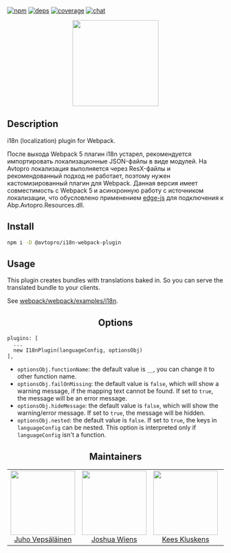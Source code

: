 [![npm][npm]][npm-url]
[![deps][deps]][deps-url]
[![coverage][cover]][cover-url]
[![chat][chat]][chat-url]

<div align="center">
 <a href="https://github.com/webpack/webpack">
    <img width="200" height="200" vspace="" hspace="25"
      src="https://cdn.rawgit.com/webpack/media/e7485eb2/logo/icon.svg">
  </a>
</div>

## Description

i18n (localization) plugin for Webpack.

После выхода Webpack 5 плагин i18n устарел, рекомендуется импортировать локализационные JSON-файлы в виде модулей. На Avtopro локализация выполняется через ResX-файлы и рекомендованный подход не работает, поэтому нужен кастомизированный плагин для Webpack. Данная версия имеет совместимость с Webpack 5 и асинхронную работу с источником локализации, что обусловлено применением [edge-js](https://www.npmjs.com/package/edge-js) для подключения к Abp.Avtopro.Resources.dll.

## Install

```bash
npm i -D @avtopro/i18n-webpack-plugin
```

## Usage

This plugin creates bundles with translations baked in. So you can serve the translated bundle to your clients.

See [webpack/webpack/examples/i18n](https://github.com/webpack/webpack/tree/master/examples/i18n).

<h2 align="center">Options</h2>

```
plugins: [
  ...
  new I18nPlugin(languageConfig, optionsObj)
],
```

-   `optionsObj.functionName`: the default value is `__`, you can change it to other function name.
-   `optionsObj.failOnMissing`: the default value is `false`, which will show a warning message, if the mapping text cannot be found. If set to `true`, the message will be an error message.
-   `optionsObj.hideMessage`: the default value is `false`, which will show the warning/error message. If set to `true`, the message will be hidden.
-   `optionsObj.nested`: the default value is `false`. If set to `true`, the keys in `languageConfig` can be nested. This option is interpreted only if `languageConfig` isn't a function.

<h2 align="center">Maintainers</h2>

<table>
  <tbody>
    <tr>
      <td align="center">
        <img width="150" height="150"
        src="https://avatars3.githubusercontent.com/u/166921?v=3&s=150">
        </br>
        <a href="https://github.com/bebraw">Juho Vepsäläinen</a>
      </td>
      <td align="center">
        <img width="150" height="150"
        src="https://avatars2.githubusercontent.com/u/8420490?v=3&s=150">
        </br>
        <a href="https://github.com/d3viant0ne">Joshua Wiens</a>
      </td>
      <td align="center">
        <img width="150" height="150"
        src="https://avatars3.githubusercontent.com/u/533616?v=3&s=150">
        </br>
        <a href="https://github.com/SpaceK33z">Kees Kluskens</a>
      </td>
      <td align="center">
        <img width="150" height="150"
        src="https://avatars3.githubusercontent.com/u/3408176?v=3&s=150">
        </br>
        <a href="https://github.com/TheLarkInn">Sean Larkin</a>
      </td>
    </tr>
  <tbody>
</table>

[npm]: https://img.shields.io/npm/v/i18n-webpack-plugin.svg
[npm-url]: https://npmjs.com/package/i18n-webpack-plugin
[deps]: https://david-dm.org/webpack-contrib/i18n-webpack-plugin.svg
[deps-url]: https://david-dm.org/webpack-contrib/i18n-webpack-plugin
[chat]: https://img.shields.io/badge/gitter-webpack%2Fwebpack-brightgreen.svg
[chat-url]: https://gitter.im/webpack/webpack
[cover]: https://codecov.io/gh/webpack-contrib/i18n-webpack-plugin/branch/master/graph/badge.svg
[cover-url]: https://codecov.io/gh/webpack-contrib/i18n-webpack-plugin
